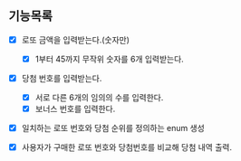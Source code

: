 ## 기능목록

- [x] 로또 금액을 입력받는다.(숫자만)
  - [x] 1부터 45까지 무작위 숫자를 6개 입력받는다.
  
- [x] 당첨 번호를 입력받는다.
  - [x] 서로 다른 6개의 임의의 수를 입력한다.
  - [x] 보너스 번호를 입력한다.

- [x] 일치하는 로또 번호와 당첨 순위를 정의하는 enum 생성

- [x] 사용자가 구매한 로또 번호와 당첨번호를 비교해 당첨 내역 출력.
